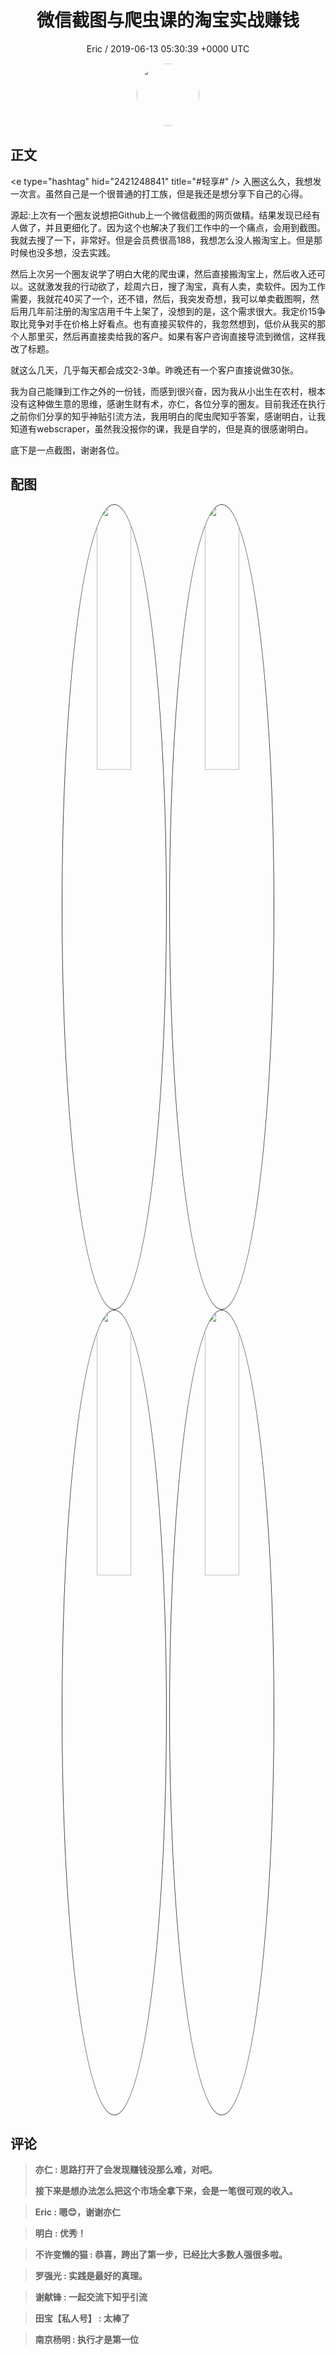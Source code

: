 <h1 align="center">微信截图与爬虫课的淘宝实战赚钱</h1>
<p align="center">
    <a>Eric / 2019-06-13 05:30:39 &#43;0000 UTC</a>
</p>

<div align="center">
    <img src="https://images.zsxq.com/FhjR0F1DF0gYVdz22ilxig2RjiF3?e=1590940799&amp;token=kIxbL07-8jAj8w1n4s9zv64FuZZNEATmlU_Vm6zD:VShzVrK4tv-gZk0Q2avIynquMPU=" width="100" height="100" style="border:1px solid;border-radius:50%; color:#ffffff"/>
</div>

## 正文

<div>
&lt;e type=&#34;hashtag&#34; hid=&#34;2421248841&#34; title=&#34;#轻享#&#34; /&gt; 入圈这么久，我想发一次言。虽然自己是一个很普通的打工族，但是我还是想分享下自己的心得。

源起:上次有一个圈友说想把Github上一个微信截图的网页做精。结果发现已经有人做了，并且更细化了。因为这个也解决了我们工作中的一个痛点，会用到截图。我就去搜了一下，非常好。但是会员费很高188，我想怎么没人搬淘宝上。但是那时候也没多想，没去实践。

然后上次另一个圈友说学了明白大佬的爬虫课，然后直接搬淘宝上，然后收入还可以。这就激发我的行动欲了，趁周六日，搜了淘宝，真有人卖，卖软件。因为工作需要，我就花40买了一个，还不错，然后，我突发奇想，我可以单卖截图啊，然后用几年前注册的淘宝店用千牛上架了，没想到的是，这个需求很大。我定价15争取比竞争对手在价格上好看点。也有直接买软件的，我忽然想到，低价从我买的那个人那里买，然后再直接卖给我的客户。如果有客户咨询直接导流到微信，这样我改了标题。

就这么几天，几乎每天都会成交2-3单。昨晚还有一个客户直接说做30张。

我为自己能赚到工作之外的一份钱，而感到很兴奋，因为我从小出生在农村，根本没有这种做生意的思维，感谢生财有术，亦仁，各位分享的圈友。目前我还在执行之前你们分享的知乎神贴引流方法，我用明白的爬虫爬知乎答案，感谢明白，让我知道有webscraper，虽然我没报你的课，我是自学的，但是真的很感谢明白。

底下是一点截图，谢谢各位。
</div>

## 配图
<div class="image" align="center">

<img src="https://images.zsxq.com/FvV7gkbq8BrPxLdUVlvEqYfG9Bro?imageMogr2/auto-orient/thumbnail/800x/format/jpg/blur/1x0/quality/75&amp;e=1590940799&amp;token=kIxbL07-8jAj8w1n4s9zv64FuZZNEATmlU_Vm6zD:UBzHqJkB25BcyCq9oQPRk9xFJME=" width="33%" height="33%" style="border:1px solid;border-radius:50%; color:#3c3f41"/>

<img src="https://images.zsxq.com/FjzEaxqNWSOoMlRMgMl10kcueNsQ?imageMogr2/auto-orient/thumbnail/800x/format/jpg/blur/1x0/quality/75&amp;e=1590940799&amp;token=kIxbL07-8jAj8w1n4s9zv64FuZZNEATmlU_Vm6zD:VEM9i1hXUzJmx3xTRMnPxj4751U=" width="33%" height="33%" style="border:1px solid;border-radius:50%; color:#3c3f41"/>

<img src="https://images.zsxq.com/Fg-NCvtRZ1Q_nr7sB0X4bz9ntYhe?imageMogr2/auto-orient/thumbnail/800x/format/jpg/blur/1x0/quality/75&amp;e=1590940799&amp;token=kIxbL07-8jAj8w1n4s9zv64FuZZNEATmlU_Vm6zD:Pp-0HS12kLoH45GKQKWPVXRr-Ro=" width="33%" height="33%" style="border:1px solid;border-radius:50%; color:#3c3f41"/>

<img src="https://images.zsxq.com/FvytI-dslhiOGmji-LVkiZjl0fDd?imageMogr2/auto-orient/thumbnail/800x/format/jpg/blur/1x0/quality/75&amp;e=1590940799&amp;token=kIxbL07-8jAj8w1n4s9zv64FuZZNEATmlU_Vm6zD:D80ouCkj0p7x1wbggfAvC580n28=" width="33%" height="33%" style="border:1px solid;border-radius:50%; color:#3c3f41"/>

</div>

## 评论

<div align="left">
<div>

<blockquote >
<span> <strong>亦仁 : 思路打开了会发现赚钱没那么难，对吧。

接下来是想办法怎么把这个市场全拿下来，会是一笔很可观的收入。 </strong></span>
</blockquote>

<blockquote >
<span> <strong>Eric : 嗯😊，谢谢亦仁 </strong></span>
</blockquote>

<blockquote >
<span> <strong>明白 : 优秀！ </strong></span>
</blockquote>

<blockquote >
<span> <strong>不许变懒的猫 : 恭喜，跨出了第一步，已经比大多数人强很多啦。 </strong></span>
</blockquote>

<blockquote >
<span> <strong>罗强光 : 实践是最好的真理。 </strong></span>
</blockquote>

<blockquote >
<span> <strong>谢献锋 : 一起交流下知乎引流 </strong></span>
</blockquote>

<blockquote >
<span> <strong>田宝【私人号】 : 太棒了 </strong></span>
</blockquote>

<blockquote >
<span> <strong>南京杨明 : 执行才是第一位 </strong></span>
</blockquote>

</div>
</div>